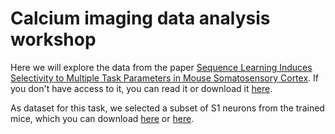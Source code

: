 # Calcium imaging data analysis workshop

Here we will explore the data from the paper [Sequence Learning Induces Selectivity to Multiple Task Parameters in Mouse Somatosensory Cortex](https://www.sciencedirect.com/science/article/pii/S096098222031602X?via%3Dihub). If you don't have access to it, you can read it or download it [here](Sequence_learning_induces_selectivity_to_multiple_task_parameters_in_mouse_somatosensory_cortex.pdf). 

As dataset for this task, we selected a subset of S1 neurons from the trained mice, which you can download [here](calcium_traces_data.zip) or [here](https://github.com/shepai/BIORTC_Nigeria/raw/refs/heads/main/Workshops/Calcium/calcium_traces_data.zip). 